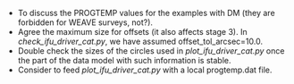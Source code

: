 - To discuss the PROGTEMP values for the examples with DM (they are forbidden
  for WEAVE surveys, not?).
- Agree the maximum size for offsets (it also affects stage 3). In
  *check_ifu_driver_cat.py*, we have assumed offset_tol_arcsec=10.0.
- Double check the sizes of the circles used in *plot_ifu_driver_cat.py* once
  the part of the data model with such information is stable.
- Consider to feed *plot_ifu_driver_cat.py* with a local progtemp.dat file.

